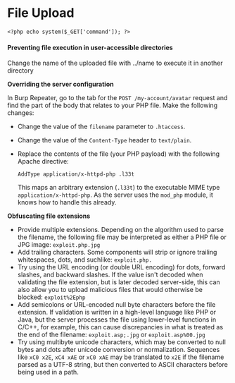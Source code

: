 # File Upload

```
<?php echo system($_GET['command']); ?>
```

#### Preventing file execution in user-accessible directories <a href="#flawed-file-type-validation" id="flawed-file-type-validation"></a>

Change the name of the uploaded file with ../name to execute it in another directory

**Overriding the server configuration**

In Burp Repeater, go to the tab for the `POST /my-account/avatar` request and find the part of the body that relates to your PHP file. Make the following changes:

* Change the value of the `filename` parameter to `.htaccess`.
* Change the value of the `Content-Type` header to `text/plain`.
*   Replace the contents of the file (your PHP payload) with the following Apache directive:

    `AddType application/x-httpd-php .l33t`

    This maps an arbitrary extension (`.l33t`) to the executable MIME type `application/x-httpd-php`. As the server uses the `mod_php` module, it knows how to handle this already.

**Obfuscating file extensions**

* Provide multiple extensions. Depending on the algorithm used to parse the filename, the following file may be interpreted as either a PHP file or JPG image: `exploit.php.jpg`
* Add trailing characters. Some components will strip or ignore trailing whitespaces, dots, and suchlike: `exploit.php.`
* Try using the URL encoding (or double URL encoding) for dots, forward slashes, and backward slashes. If the value isn't decoded when validating the file extension, but is later decoded server-side, this can also allow you to upload malicious files that would otherwise be blocked: `exploit%2Ephp`
* Add semicolons or URL-encoded null byte characters before the file extension. If validation is written in a high-level language like PHP or Java, but the server processes the file using lower-level functions in C/C++, for example, this can cause discrepancies in what is treated as the end of the filename: `exploit.asp;.jpg` or `exploit.asp%00.jpg`
* Try using multibyte unicode characters, which may be converted to null bytes and dots after unicode conversion or normalization. Sequences like `xC0 x2E`, `xC4 xAE` or `xC0 xAE` may be translated to `x2E` if the filename parsed as a UTF-8 string, but then converted to ASCII characters before being used in a path.
